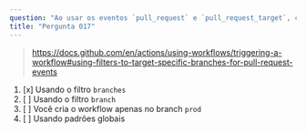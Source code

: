 ```yaml
---
question: "Ao usar os eventos `pull_request` e `pull_request_target`, como você configura o workflow para ser executado somente ao direcionar para o branch `prod`?"
title: "Pergunta 017"
---
```


> https://docs.github.com/en/actions/using-workflows/triggering-a-workflow#using-filters-to-target-specific-branches-for-pull-request-events
1. [x] Usando o filtro `branches`
1. [ ] Usando o filtro `branch`
1. [ ] Você cria o workflow apenas no branch `prod`
1. [ ] Usando padrões globais

